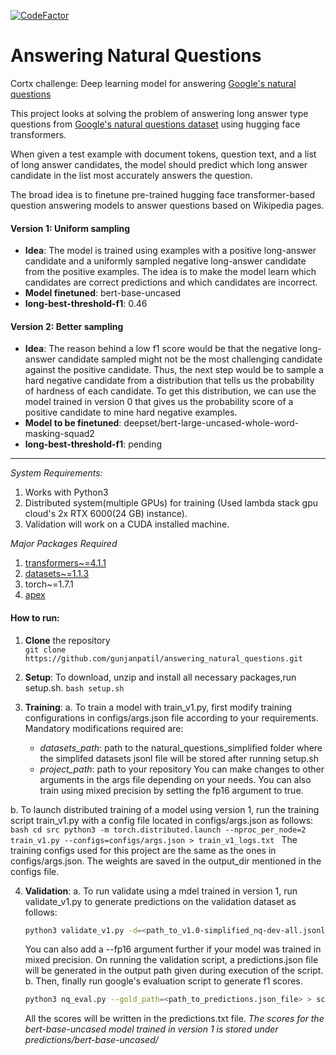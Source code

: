 [![CodeFactor](https://www.codefactor.io/repository/github/gunjanpatil/answering_natural_questions/badge?s=d7ff811865d408f8f0322e6a2b217755d971a604)](https://www.codefactor.io/repository/github/gunjanpatil/answering_natural_questions)
# Answering Natural Questions
Cortx challenge: Deep learning model for answering [Google's natural questions](https://ai.google.com/research/NaturalQuestions)

This project looks at solving the problem of answering long answer type questions from [Google's natural questions dataset](https://github.com/google-research-datasets/natural-questions) using hugging face transformers.

When given a test example with document tokens, question text, and a list of long answer candidates, the model should predict which long answer candidate in the list most accurately answers the question.

The broad idea is to finetune pre-trained hugging face transformer-based question answering models to answer questions based on Wikipedia pages.

#### Version 1: Uniform sampling
- **Idea**: The model is trained using examples with a positive long-answer candidate and a uniformly sampled negative long-answer candidate from the positive examples. The idea is to make the model learn which candidates are correct predictions and which candidates are incorrect.
- **Model finetuned**: bert-base-uncased
- **long-best-threshold-f1**: 0.46

#### Version 2: Better sampling
- **Idea**: The reason behind a low f1 score would be that the negative long-answer candidate sampled might not be the most challenging candidate against the positive candidate.
Thus, the next step would be to sample a hard negative candidate from a distribution that tells us the probability of hardness of each candidate. To get this distribution, we can use the model trained in version 0 that gives us the probability score of a positive candidate to mine hard negative examples.
- **Model to be finetuned**: deepset/bert-large-uncased-whole-word-masking-squad2
- **long-best-threshold-f1**: pending

---
*System Requirements:*
1. Works with Python3
2. Distributed system(multiple GPUs) for training (Used lambda stack gpu cloud's 2x RTX 6000(24 GB) instance).
3. Validation will work on a CUDA installed machine.

*Major Packages Required*
1. [transformers~=4.1.1](https://github.com/huggingface/transformers, "huggingface transformers github")
3. [datasets~=1.1.3](https://github.com/huggingface/datasets, "huggingface datasets github")
4. torch~=1.7.1
5. [apex](https://github.com/NVIDIA/apex#quick-start, "nvidia apex")

#### How to run:
1. **Clone** the repository  
  ```git clone https://github.com/gunjanpatil/answering_natural_questions.git```
  
2. **Setup**: To download, unzip and install all necessary packages,run setup.sh.
    ```bash setup.sh```
    
3. **Training**:
  a. To train a model with train_v1.py, first modify training configurations in configs/args.json file according to your requirements.
      Mandatory modifications required are:
      - *datasets_path*: path to the natural_questions_simplified folder where the simplifed datasets jsonl file will be stored after running setup.sh
      - *project_path*: path to your repository
    You can make changes to other arguments in the args file depending on your needs. You can also train using mixed precision by setting the fp16 argument to true.
    
  b. To launch distributed training of a model using version 1, run the training script train_v1.py with a config file located in configs/args.json as follows:
    ```bash
    cd src
    python3 -m torch.distributed.launch --nproc_per_node=2 train_v1.py --configs=configs/args.json > train_v1_logs.txt
    ```
    The training configs used for this project are the same as the ones in configs/args.json. The weights are saved in the output_dir mentioned in the configs file.
    
4. **Validation**:
  a. To run validate using a mdel trained in version 1, run validate_v1.py to generate predictions on the validation dataset as follows:
    ```bash
    python3 validate_v1.py -d=<path_to_v1.0-simplified_nq-dev-all.jsonl_file> -o=<path_to_directory_to_store_predictions_file -m=<model_name_or_path> -w=<path_to_saved_model_weights>
    ```
    You can also add a --fp16 argument further if your model was trained in mixed precision. On running the validation script, a predictions.json file will be generated in the output path given during execution of the script.
  b. Then, finally run google's evaluation script to generate f1 scores.
    ```bash
    python3 nq_eval.py --gold_path=<path_to_predictions.json_file> > scores_predictions.txt
    ```
    All the scores will be written in the predictions.txt file. *The scores for the bert-base-uncased model trained in version 1 is stored under predictions/bert-base-uncased/*
    
    
